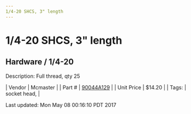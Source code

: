 ```yaml
---
1/4-20 SHCS, 3" length
---
```

# 1/4-20 SHCS, 3" length
## Hardware / 1/4-20
Description: 	Full thread, qty 25 

| Vendor | Mcmaster | 
| Part # | [90044A129](https://www.mcmaster.com/#90044A129) | 
| Unit Price | $14.20 | 
| Tags: | socket head,  | 

Last updated: Mon May 08 00:16:10 PDT 2017